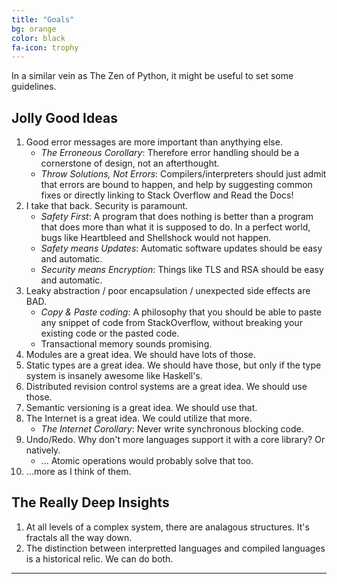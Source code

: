 ```yaml
---
title: "Goals"
bg: orange
color: black
fa-icon: trophy
---
```


In a similar vein as The Zen of Python, it might be useful to set some guidelines.

## Jolly Good Ideas
1. Good error messages are more important than anythying else.
    - *The Erroneous Corollary*: Therefore error handling should be a cornerstone of design, not an afterthought.
    - *Throw Solutions, Not Errors*: Compilers/interpreters should just admit that errors are bound to happen, and help
       by suggesting common fixes or directly linking to Stack Overflow and Read the Docs!
1. I take that back. Security is paramount.
    - *Safety First*: A program that does nothing is better than a program that does more than what it is supposed to do.
      In a perfect world, bugs like Heartbleed and Shellshock would not happen.
    - *Safety means Updates*: Automatic software updates should be easy and automatic.
    - *Security means Encryption*: Things like TLS and RSA should be easy and automatic.
1. Leaky abstraction / poor encapsulation / unexpected side effects are BAD.
    - *Copy & Paste coding*: A philosophy that you should be able to paste any snippet of code from StackOverflow,
    without breaking your existing code or the pasted code.
    - Transactional memory sounds promising.
2. Modules are a great idea. We should have lots of those.
3. Static types are a great idea. We should have those, but only if the type system is insanely awesome like Haskell's.
4. Distributed revision control systems are a great idea. We should use those.
5. Semantic versioning is a great idea. We should use that.
6. The Internet is a great idea. We could utilize that more.
    - *The Internet Corollary*: Never write synchronous blocking code.
7. Undo/Redo. Why don't more languages support it with a core library? Or natively.
    - ... Atomic operations would probably solve that too. 
7. ...more as I think of them.

## The Really Deep Insights
1. At all levels of a complex system, there are analagous structures. It's fractals all the way down.
2. The distinction between interpretted languages and compiled languages is a historical relic. We can do both.


-------------------------
